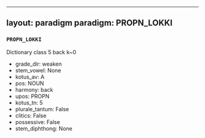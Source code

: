 
---
layout: paradigm
paradigm: PROPN_LOKKI
---
### ` PROPN_LOKKI `

Dictionary class 5 back k~0
* grade_dir: weaken
* stem_vowel: None
* kotus_av: A
* pos: NOUN
* harmony: back
* upos: PROPN
* kotus_tn: 5
* plurale_tantum: False
* clitics: False
* possessive: False
* stem_diphthong: None
